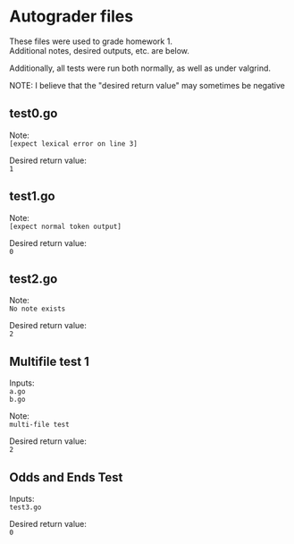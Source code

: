 # Autograder files

These files were used to grade homework 1.  
Additional notes, desired outputs, etc. are below.

Additionally, all tests were run both normally, as well as under valgrind.

NOTE: I believe that the "desired return value" may sometimes be negative
## test0.go

Note:  
`[expect lexical error on line 3]`

Desired return value:  
`1`

## test1.go

Note:  
`[expect normal token output]`

Desired return value:  
`0`

## test2.go

Note:  
`No note exists`

Desired return value:  
`2`

## Multifile test 1

Inputs:  
`a.go`  
`b.go`

Note:  
`multi-file test`

Desired return value:  
`2`

## Odds and Ends Test

Inputs:  
`test3.go`

Desired return value:  
`0`
